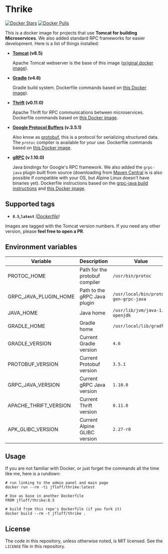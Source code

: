 # Thrike

[![Docker Stars](https://img.shields.io/docker/stars/jfloff/thrike.svg)][hub]
[![Docker Pulls](https://img.shields.io/docker/pulls/jfloff/thrike.svg)][hub]

[hub]: https://hub.docker.com/r/jfloff/thrike/

This is a docker image for projects that use **Tomcat for building Microservices**. We also added standard RPC frameworks for easier development. Here is a list of things installed:

- **[Tomcat](http://tomcat.apache.org/) (v8.5)**

    Apache Tomcat webserver is the base of this image ([original docker image](https://github.com/docker-library/tomcat/blob/master/8.5/jre8/Dockerfile)).

- **[Gradle](http://openjdk.java.net/) (v4.6)**

    Gradle build system. Dockerfile commands based on [this Docker image](https://github.com/keeganwitt/docker-gradle/blob/master/jdk8-alpine/Dockerfile)).

- **[Thrift](https://thrift.apache.org/) (v0.11.0)**

    Apache Thrift for RPC communications between microservices. Dockerfile commands based on [this Docker image](https://github.com/ahawkins/docker-thrift/blob/master/0.10/Dockerfile).

- **[Google Protocol Buffers](https://developers.google.com/protocol-buffers/) (v.3.5.1)**

    Also know as [protobuf](https://github.com/google/protobuf), this is a protocol for serializing structured data. The `protoc` compiler is available for your use. Dockerfile commands based on [this Docker image](https://github.com/jfloff/grpc-java-sbt).

- **[gRPC](https://grpc.io/) (v.1.10.0)**

    Java bindings for Google's RPC framework. We also added the `grpc-java` plugin built from source (downloading from [Maven Central](http://search.maven.org/#search%7Cga%7C1%7Ca%3A%22protoc-gen-grpc-java%22) is is also possible if compatible with your OS, but Alpine Linux doesn't have binaries yet). Dockerfile instructions based on the [grpc-java build instructions](https://github.com/grpc/grpc-java/tree/master/compiler) and [this Docker image](https://github.com/jfloff/grpc-java-sbt).


## Supported tags
* **`8.5`,`latest`** *([Dockerfile](https://github.com/jfloff/docker-thrike/blob/master/8.5/Dockerfile))*

Images are tagged with the Tomcat version numbers. If you need any other version, please **feel free to open a PR**.


## Environment variables
| Variable | Description | Value |
| -------- | ----------- | ------- |
| PROTOC_HOME | Path for the protobuf compiler | `/usr/bin/protoc` |
| GRPC_JAVA_PLUGIN_HOME | Path to the gRPC Java plugin | `/usr/local/bin/protoc-gen-grpc-java` |
| JAVA_HOME | Java home | `/usr/lib/jvm/java-1.8-openjdk` |
| GRADLE_HOME | Gradle home | `/usr/local/lib/gradle` |
| GRADLE_VERSION | Current Gradle version | `4.6` |
| PROTOBUF_VERSION | Current Protobuf version | `3.5.1` |
| GRPC_JAVA_VERSION | Current gRPC Java version | `1.10.0` |
| APACHE_THRIFT_VERSION | Current Thrift version | `0.11.0` |
| APK_GLIBC_VERSION | Current Alpine GLIBC version | `2.27-r0` |


## Usage
If you are not familiar with Docker, or just forget the commands all the time like me, here is a rundown:
```
# run linking to the admin panel and main page
docker run --rm -ti jfloff/thrike:latest

# Use as base in another Dockerfile
FROM jfloff/thrike:8.5

# build from this repo's Dockerfile (if you fork it)
docker build --rm -t jfloff/thrike .
```


## License
The code in this repository, unless otherwise noted, is MIT licensed. See the `LICENSE` file in this repository.
